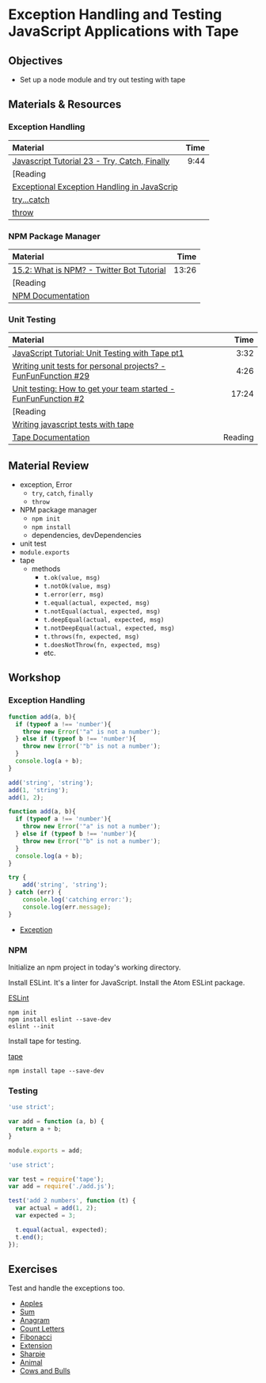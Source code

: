# Exception Handling and Testing JavaScript Applications with Tape

## Objectives
 - Set up a node module and try out testing with tape

## Materials & Resources

### Exception Handling

Material | Time |
|:---------|-----:|
| [Javascript Tutorial 23 - Try, Catch, Finally](https://www.youtube.com/watch?v=Vv1CLj4vLjE&t=35s) | 9:44 |
| [Reading |  |
| [Exceptional Exception Handling in JavaScrip](https://www.sitepoint.com/exceptional-exception-handling-in-javascript/) |  |
| [try...catch](https://developer.mozilla.org/hu/docs/Web/JavaScript/Reference/Statements/try...catch) |  |
| [throw](https://developer.mozilla.org/en-US/docs/Web/JavaScript/Reference/Statements/throw) |  |


### NPM Package Manager

Material | Time |
|:---------|-----:|
| [15.2: What is NPM? - Twitter Bot Tutorial](https://www.youtube.com/watch?v=s70-Vsud9Vk) | 13:26 |
| [Reading |  |
| [NPM Documentation](https://docs.npmjs.com/) |  |

### Unit Testing

| Material | Time |
|:---------|-----:|
| [JavaScript Tutorial: Unit Testing with Tape pt1](https://www.youtube.com/watch?v=5JXx0QrYUXo) | 3:32 |
| [Writing unit tests for personal projects? - FunFunFunction #29](https://www.youtube.com/watch?v=ib2Pt9_zciA) | 4:26 |
| [Unit testing: How to get your team started - FunFunFunction #2](https://www.youtube.com/watch?v=TWBDa5dqrl8&t=297s) | 17:24 |
| [Reading |  |
| [Writing javascript tests with tape](http://www.catonmat.net/blog/writing-javascript-tests-with-tape/) |  |
| [Tape Documentation](https://github.com/substack/tape) | Reading |

## Material Review
- exception, Error
  - `try`, `catch`, `finally`
  - `throw`
- NPM package manager
  - `npm init`
  - `npm install`
  - dependencies, devDependencies
- unit test
- `module.exports`
- tape
  - methods
    - `t.ok(value, msg)`
    - `t.notOk(value, msg)`
    - `t.error(err, msg)`
    - `t.equal(actual, expected, msg)`
    - `t.notEqual(actual, expected, msg)`
    - `t.deepEqual(actual, expected, msg)`
    - `t.notDeepEqual(actual, expected, msg)`
    - `t.throws(fn, expected, msg)`
    - `t.doesNotThrow(fn, expected, msg)`
    - etc.

## Workshop

### Exception Handling

```javascript
function add(a, b){
  if (typeof a !== 'number'){
    throw new Error('"a" is not a number');
  } else if (typeof b !== 'number'){
    throw new Error('"b" is not a number');
  }
  console.log(a + b);
}

add('string', 'string');
add(1, 'string');
add(1, 2);
```
```javascript
function add(a, b){
  if (typeof a !== 'number'){
    throw new Error('"a" is not a number');
  } else if (typeof b !== 'number'){
    throw new Error('"b" is not a number');
  }
  console.log(a + b);
}

try {
	add('string', 'string');
} catch (err) {
	console.log('catching error:');
	console.log(err.message);
}
```

- [Exception](exception/exception.js)

### NPM

Initialize an npm project in today's working directory.

Install ESLint. It's a linter for JavaScript. Install the Atom ESLint package.

[ESLint](http://eslint.org/)

```
npm init
npm install eslint --save-dev
eslint --init
```

Install tape for testing.

[tape](https://github.com/substack/tape)

```
npm install tape --save-dev
```

### Testing

```javascript
'use strict';

var add = function (a, b) {
  return a + b;
}

module.exports = add;
```
```javascript
'use strict';

var test = require('tape');
var add = require('./add.js');

test('add 2 numbers', function (t) {
  var actual = add(1, 2);
  var expected = 3;

  t.equal(actual, expected);
  t.end();
});
```

## Exercises

Test and handle the exceptions too.

- [Apples](apples/java.md)
- [Sum](sum/java.md)
- [Anagram](anagram/anagram.md)
- [Count Letters](count-letters/count-letters.md)
- [Fibonacci](fibonacci/fibonacci.md)
- [Extension](extension/java.md)
- [Sharpie](sharpie/java.md)
- [Animal](animal/animal.md)
- [Cows and Bulls](cows-and-bulls/cows-and-bulls.md)
